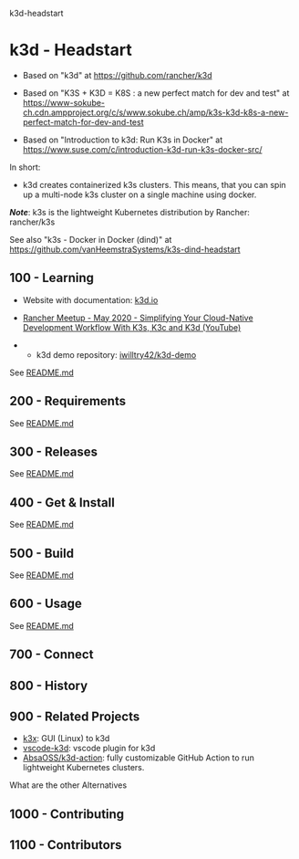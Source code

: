 k3d-headstart
# k3d - Headstart

- Based on "k3d" at https://github.com/rancher/k3d

- Based on "K3S + K3D = K8S : a new perfect match for dev and test" at https://www-sokube-ch.cdn.ampproject.org/c/s/www.sokube.ch/amp/k3s-k3d-k8s-a-new-perfect-match-for-dev-and-test

- Based on "Introduction to k3d: Run K3s in Docker" at https://www.suse.com/c/introduction-k3d-run-k3s-docker-src/

In short:

- k3d creates containerized k3s clusters. This means, that you can spin up a multi-node k3s cluster on a single machine using docker.

***Note***: k3s is the lightweight Kubernetes distribution by Rancher: rancher/k3s 

See also "k3s - Docker in Docker (dind)" at https://github.com/vanHeemstraSystems/k3s-dind-headstart

## 100 - Learning

- Website with documentation: [k3d.io](https://k3d.io/)

- [Rancher Meetup - May 2020 - Simplifying Your Cloud-Native Development Workflow With K3s, K3c and K3d (YouTube)](https://www.youtube.com/watch?v=hMr3prm9gDM)
- - k3d demo repository: [iwilltry42/k3d-demo](https://github.com/iwilltry42/k3d-demo)

See [README.md](./100/README.md)

## 200 - Requirements

See [README.md](./200/README.md)

## 300 - Releases

See [README.md](./300/README.md)

## 400 - Get & Install

See [README.md](./400/README.md)

## 500 - Build

See [README.md](./500/README.md)

## 600 - Usage

See [README.md](./600/README.md)

## 700 - Connect

## 800 - History

## 900 - Related Projects

- [k3x](https://github.com/inercia/k3x): GUI (Linux) to k3d
- [vscode-k3d](https://github.com/inercia/vscode-k3d): vscode plugin for k3d
- [AbsaOSS/k3d-action](https://github.com/AbsaOSS/k3d-action): fully customizable GitHub Action to run lightweight Kubernetes clusters.

What are the other Alternatives

## 1000 - Contributing

## 1100 - Contributors

